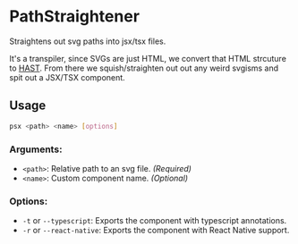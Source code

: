 # PathStraightener
Straightens out svg paths into jsx/tsx files.

It's a transpiler, since SVGs are just HTML, we convert that HTML strcuture to
[HAST](https://github.com/syntax-tree/hast). From there we squish/straighten out
out any weird svgisms and spit out a JSX/TSX component. 

## Usage
```bash
psx <path> <name> [options]
```

### Arguments:
- `<path>`: Relative path to an svg file. *(Required)*
- `<name>`: Custom component name. *(Optional)*

### Options:
- `-t` or `--typescript`: Exports the component with typescript annotations.
- `-r` or `--react-native`: Exports the component with React Native support. 
